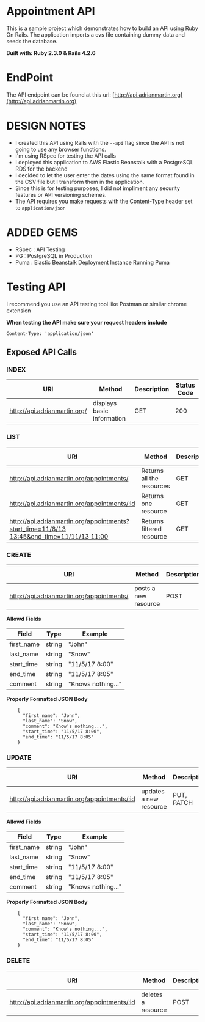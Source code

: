 # Appointment API
This is a sample project which demonstrates how to build an API using Ruby On Rails. The application imports a cvs file containing dummy data and seeds the database.

__Built with: Ruby 2.3.0 & Rails 4.2.6__

# EndPoint

The API endpoint can be found at this url: [http://api.adrianmartin.org](http://api.adrianmartin.org)

# DESIGN NOTES

* I created this API using Rails with the ```--api``` flag since the API is not going to use any browser functions.
* I'm using RSpec for testing the API calls
* I deployed this application to AWS Elastic Beanstalk with a PostgreSQL RDS for the backend
* I decided to let the user enter the dates using the same format found in the CSV file but I transform them in the application.
* Since this is for testing purposes, I did not impliment any security features or API versioning schemes.
* The API requires you make requests with the Content-Type header set to ```application/json```

# ADDED GEMS

* RSpec : API Testing
* PG : PostgreSQL in Production
* Puma : Elastic Beanstalk Deployment Instance Running Puma

# Testing API

I recommend you use an API testing tool like Postman or simliar chrome extension

**When testing the API make sure your request headers include**

```Content-Type: 'application/json'```

## Exposed API Calls

### INDEX
| URI | Method | Description |Status Code |
|------------------------------------------|---|----|---------|
| http://api.adrianmartin.org/|  displays basic information |GET| 200|

### LIST
| URI | Method | Description |Status Code |
|------------------------------------------|---|----|---------|
| http://api.adrianmartin.org/appointments/| Returns all the resources | GET | 200, 404|
| http://api.adrianmartin.org/appointments/:id| Returns one resource | GET | 200, 404|
| [http://api.adrianmartin.org/appointments?start_time=11/8/13 13:45&end_time=11/11/13 11:00](http://api.adrianmartin.org/appointments?start_time=11%2F8%2F13%2013%3A45&end_time=11%2F11%2F13%2011%3A00)| Returns filtered resource  | GET | 200, 404, 422|

### CREATE
| URI | Method | Description |Status Code |
|------------------------------------------|---|----|---------|
| http://api.adrianmartin.org/appointments/|  posts a new resource |POST| 201, 400, 422|

**Allowd Fields**


|Field      | Type   |Example |
|------------|-------|------|
|first_name | string |"John"|
|last_name  | string |"Snow"|
|start_time | string |"11/5/17 8:00"|
|end_time   | string |"11/5/17 8:05"|
|comment    | string |"Knows nothing..."|

**Properly Formatted JSON Body**

```
    {
      "first_name": "John",
      "last_name": "Snow",
      "comment": "Know's nothing...",
      "start_time": "11/5/17 8:00",
      "end_time": "11/5/17 8:05"
    }
```


### UPDATE
| URI | Method | Description |Status Code |
|------------------------------------------|---|----|---------|
| http://api.adrianmartin.org/appointments/:id|  updates a new resource |PUT, PATCH| 204, 400, 422|

**Allowd Fields**


|Field      | Type   |Example |
|------------|-------|------|
|first_name | string |"John"|
|last_name  | string |"Snow"|
|start_time | string |"11/5/17 8:00"|
|end_time   | string |"11/5/17 8:05"|
|comment    | string |"Knows nothing..."|

**Properly Formatted JSON Body**

```
    {
      "first_name": "John",
      "last_name": "Snow",
      "comment": "Know's nothing...",
      "start_time": "11/5/17 8:00",
      "end_time": "11/5/17 8:05"
    }
```

### DELETE
| URI | Method | Description |Status Code |
|------------------------------------------|---|----|---------|
| http://api.adrianmartin.org/appointments/:id|  deletes a resource |POST| 200, 404|

